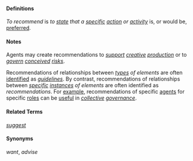 #### Definitions

*To recommend* is *to [state](https://github.com/gcassel/Modular-Organization-Terminology/blob/master/terms/state.md) that a [specific](https://github.com/gcassel/Modular-Organization-Terminology/blob/master/terms/specific.md) [action](https://github.com/gcassel/Modular-Organization-Terminology/blob/master/terms/act.md) or [activity](https://github.com/gcassel/Modular-Organization-Terminology/blob/master/terms/activity.md)* is, or would be, [preferred](https://github.com/gcassel/Modular-Organization-Terminology/blob/master/terms/prefer.md).

#### Notes

Agents may create recommendations to *[support](https://github.com/gcassel/Modular-Organization-Terminology/blob/master/terms/support.md) [creative](https://github.com/gcassel/Modular-Organization-Terminology/blob/master/terms/create.md) [production](https://github.com/gcassel/Modular-Organization-Terminology/blob/master/terms/produce.md)* or to *[govern](https://github.com/gcassel/Modular-Organization-Terminology/blob/master/terms/governance.md) [conceived](https://github.com/gcassel/Modular-Organization-Terminology/blob/master/terms/concept.md) [risks](https://github.com/gcassel/Modular-Organization-Terminology/blob/master/terms/risk.md)*.  

Recommendations of relationships between *[types](https://github.com/gcassel/Modular-Organization-Terminology/blob/master/terms/type.md) of elements* are often [identified](https://github.com/gcassel/Modular-Organization-Terminology/blob/master/terms/identify.md) as *[guidelines](https://github.com/gcassel/Modular-Organization-Terminology/blob/master/terms/guideline.md)*.  By contrast, recommendations of relationships between *[specific](https://github.com/gcassel/Modular-Organization-Terminology/blob/master/terms/specific) [instances](https://github.com/gcassel/Modular-Organization-Terminology/blob/master/terms/instance.md) of elements* are often identified as *recommendations*.   For [example](https://github.com/gcassel/Modular-Organization-Terminology/blob/master/terms/example.md), recommendations of specific [agents](https://github.com/gcassel/Modular-Organization-Terminology/blob/master/terms/agent.md) for specific [roles](https://github.com/gcassel/Modular-Organization-Terminology/blob/master/terms/role.md) can be [useful](https://github.com/gcassel/Modular-Organization-Terminology/blob/master/terms/use.md) in *[collective](https://github.com/gcassel/Modular-Organization-Terminology/blob/master/terms/collective.md) [governance](https://github.com/gcassel/Modular-Organization-Terminology/blob/master/terms/governance.md)*.

#### Related Terms
*[suggest](https://github.com/gcassel/Modular-Organization-Terminology/blob/master/terms/suggest.md)*

#### Synonyms

*want*, *advise*
